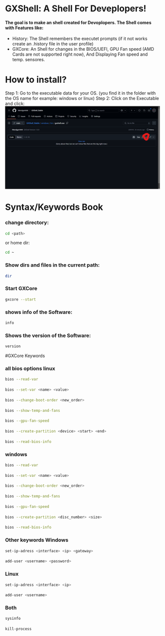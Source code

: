 # GXShell: A Shell For Deveplopers!

#### The goal is to make an shell created for Devoplopers. The Shell comes with Features like:
- History: The Shell remembers the executet prompts (if it not works create an .history file in the user profile)
- GXCore: An Shell for changes in the BIOS/UEFI, GPU Fan speed (AMD Cards are not supported right now), And Displaying Fan speed and temp. sensores.

# How to install?
Step 1: Go to the executable data for your OS. (you find it in the folder with the OS name for example: windows or linux)
Step 2: Click on the Executable and click:
![alt_text](image.png)

# Syntax/Keywords Book
### change directory:

```sh
cd <path>
```
or home dir:

```sh
cd ~
```
### Show dirs and files in the current path:
```sh
dir
```
### Start GXCore

```sh
gxcore --start
```
### shows info of the Software:
```sh
info
```
### Shows the version of the Software:
```sh
version
```
#GXCore Keywords
### all bios options linux


```sh
bios --read-var

bios --set-var <name> <value>

bios --change-boot-order <new_order>

bios --show-temp-and-fans

bios --gpu-fan-speed

bios --create-partition <device> <start> <end>

bios --read-bios-info 
```

### windows

```sh
bios --read-var

bios --set-var <name> <value>

bios --change-boot-order <new_order>

bios --show-temp-and-fans

bios --gpu-fan-speed

bios --create-partition <disc_number> <size>

bios --read-bios-info 
```

### Other keywords Windows
```sh
set-ip-adress <interface> <ip> <gateway>

add-user <username> <password>
```
### Linux

```sh
set-ip-adress <interface> <ip>

add-user <username>
```
### Both 

```sh
sysinfo

kill-process
```


